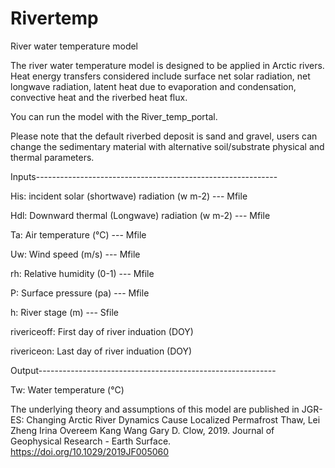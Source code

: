 # Rivertemp

River water temperature model 

The river water temperature model is designed to be applied in Arctic rivers. Heat energy transfers considered include surface net solar radiation, net longwave radiation, latent heat due to evaporation and condensation, convective heat and the riverbed heat flux. 

You can run the model with the River_temp_portal.

Please note that the default riverbed deposit is sand and gravel, users can change the sedimentary material with alternative soil/substrate physical and thermal parameters. 

Inputs------------------------------------------------------------

His: incident solar (shortwave) radiation (w m-2)   --- Mfile 

Hdl: Downward thermal (Longwave) radiation (w m-2)  --- Mfile 

Ta: Air temperature (°C)                            --- Mfile 

Uw:  Wind speed (m/s)                               --- Mfile 

rh: Relative humidity (0-1)                         --- Mfile 

P: Surface pressure (pa)                            --- Mfile 

h:  River stage (m)                                 --- Sfile 

rivericeoff: First day of river induation (DOY)

rivericeon: Last day of river induation (DOY)

Output-----------------------------------------------------------

Tw: Water temperature (°C)


The underlying theory and assumptions of this model are published in JGR-ES: 
Changing Arctic River Dynamics Cause Localized Permafrost Thaw, Lei Zheng  Irina Overeem  Kang Wang  Gary D. Clow, 2019. Journal of Geophysical Research - Earth Surface. https://doi.org/10.1029/2019JF005060
